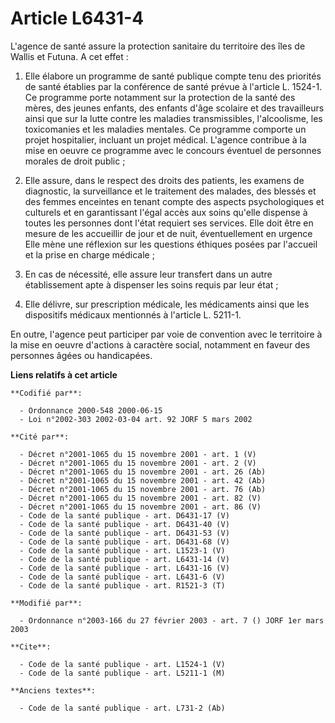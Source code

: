 # Article L6431-4

L'agence de santé assure la protection sanitaire du territoire des îles de Wallis et Futuna. A cet effet :

1. Elle élabore un programme de santé publique compte tenu des priorités de santé établies par la conférence de santé prévue
à l'article L. 1524-1. Ce programme porte notamment sur la protection de la santé des mères, des jeunes enfants, des enfants
d'âge scolaire et des travailleurs ainsi que sur la lutte contre les maladies transmissibles, l'alcoolisme, les toxicomanies
et les maladies mentales. Ce programme comporte un projet hospitalier, incluant un projet médical. L'agence contribue à la
mise en oeuvre ce programme avec le concours éventuel de personnes morales de droit public ;

2. Elle assure, dans le respect des droits des patients, les examens de diagnostic, la surveillance et le traitement des
malades, des blessés et des femmes enceintes en tenant compte des aspects psychologiques et culturels et en garantissant
l'égal accès aux soins qu'elle dispense à toutes les personnes dont l'état requiert ses services. Elle doit être en mesure de
les accueillir de jour et de nuit, éventuellement en urgence Elle mène une réflexion sur les questions éthiques posées par
l'accueil et la prise en charge médicale ;

3. En cas de nécessité, elle assure leur transfert dans un autre établissement apte à dispenser les soins requis par leur
état ;

4. Elle délivre, sur prescription médicale, les médicaments ainsi que les dispositifs médicaux mentionnés à l'article L.
5211-1.

En outre, l'agence peut participer par voie de convention avec le territoire à la mise en oeuvre d'actions à caractère
social, notamment en faveur des personnes âgées ou handicapées.

**Liens relatifs à cet article**

	**Codifié par**:

	  - Ordonnance 2000-548 2000-06-15
	  - Loi n°2002-303 2002-03-04 art. 92 JORF 5 mars 2002

	**Cité par**:

	  - Décret n°2001-1065 du 15 novembre 2001 - art. 1 (V)
	  - Décret n°2001-1065 du 15 novembre 2001 - art. 2 (V)
	  - Décret n°2001-1065 du 15 novembre 2001 - art. 26 (Ab)
	  - Décret n°2001-1065 du 15 novembre 2001 - art. 42 (Ab)
	  - Décret n°2001-1065 du 15 novembre 2001 - art. 76 (Ab)
	  - Décret n°2001-1065 du 15 novembre 2001 - art. 82 (V)
	  - Décret n°2001-1065 du 15 novembre 2001 - art. 86 (V)
	  - Code de la santé publique - art. D6431-17 (V)
	  - Code de la santé publique - art. D6431-40 (V)
	  - Code de la santé publique - art. D6431-53 (V)
	  - Code de la santé publique - art. D6431-68 (V)
	  - Code de la santé publique - art. L1523-1 (V)
	  - Code de la santé publique - art. L6431-14 (V)
	  - Code de la santé publique - art. L6431-16 (V)
	  - Code de la santé publique - art. L6431-6 (V)
	  - Code de la santé publique - art. R1521-3 (T)

	**Modifié par**:

	  - Ordonnance n°2003-166 du 27 février 2003 - art. 7 () JORF 1er mars 2003

	**Cite**:

	  - Code de la santé publique - art. L1524-1 (V)
	  - Code de la santé publique - art. L5211-1 (M)

	**Anciens textes**:

	  - Code de la santé publique - art. L731-2 (Ab)
